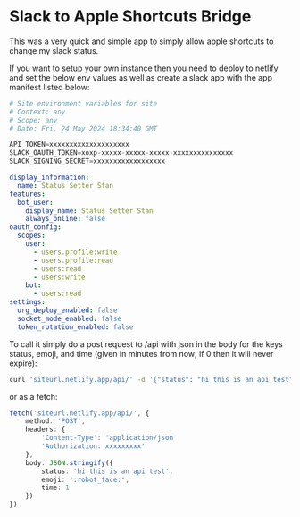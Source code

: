 # Slack to Apple Shortcuts Bridge

This was a very quick and simple app to simply allow apple shortcuts to change my slack status.  

If you want to setup your own instance then you need to deploy to netlify and set the below env values as well as create a slack app with the app manifest listed below:

```s
# Site environment variables for site
# Context: any
# Scope: any
# Date: Fri, 24 May 2024 18:34:40 GMT

API_TOKEN=xxxxxxxxxxxxxxxxxxxx
SLACK_OAUTH_TOKEN=xoxp-xxxxx-xxxxx-xxxxx-xxxxxxxxxxxxxxx
SLACK_SIGNING_SECRET=xxxxxxxxxxxxxxxxxx
```


```yaml
display_information:
  name: Status Setter Stan
features:
  bot_user:
    display_name: Status Setter Stan
    always_online: false
oauth_config:
  scopes:
    user:
      - users.profile:write
      - users.profile:read
      - users:read
      - users:write
    bot:
      - users:read
settings:
  org_deploy_enabled: false
  socket_mode_enabled: false
  token_rotation_enabled: false
```

To call it simply do a post request to /api with json in the body for the keys status, emoji, and time (given in minutes from now; if 0 then it will never expire):  

```sh
curl 'siteurl.netlify.app/api/' -d '{"status": "hi this is an api test", "emoji": ":robot_face:", "time": 1}' -H "Authorization: xxxxxxxxx"
```
or as a fetch:  
```ts
fetch('siteurl.netlify.app/api/', {
    method: 'POST',
    headers: {
        'Content-Type': 'application/json
        'Authorization: xxxxxxxxx'
    },
    body: JSON.stringify({
        status: 'hi this is an api test',
        emoji: ':robot_face:',
        time: 1
    })
})
```